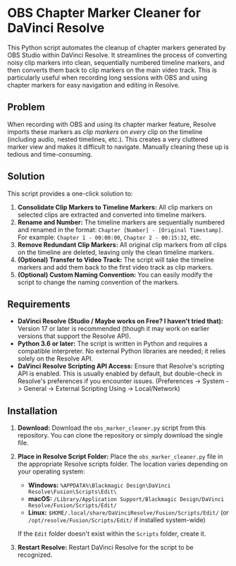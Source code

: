 # OBS Chapter Marker Cleaner for DaVinci Resolve

This Python script automates the cleanup of chapter markers generated by OBS Studio within DaVinci Resolve.  It streamlines the process of converting noisy clip markers into clean, sequentially numbered timeline markers, and then converts them back to clip markers on the main video track.  This is particularly useful when recording long sessions with OBS and using chapter markers for easy navigation and editing in Resolve.

## Problem

When recording with OBS and using its chapter marker feature, Resolve imports these markers as *clip markers* on *every* clip on the timeline (including audio, nested timelines, etc.).  This creates a very cluttered marker view and makes it difficult to navigate.  Manually cleaning these up is tedious and time-consuming.

## Solution

This script provides a one-click solution to:

1.  **Consolidate Clip Markers to Timeline Markers:**  All clip markers on selected clips are extracted and converted into timeline markers.
2.  **Rename and Number:** The timeline markers are sequentially numbered and renamed in the format:  `Chapter [Number] - [Original Timestamp]`.  For example: `Chapter 1 - 00:00:00`, `Chapter 2 - 00:15:32`, etc.
3.  **Remove Redundant Clip Markers:** All original clip markers from *all* clips on the timeline are deleted, leaving only the clean timeline markers.
4. **(Optional) Transfer to Video Track:** The script will take the timeline markers and add them back to the first video track as clip markers.
5. **(Optional) Custom Naming Convention:** You can easily modify the script to change the naming convention of the markers.

## Requirements

*   **DaVinci Resolve (Studio / Maybe works on Free? I haven't tried that):** Version 17 or later is recommended (though it may work on earlier versions that support the Resolve API).
*   **Python 3.6 or later:**  The script is written in Python and requires a compatible interpreter.  No external Python libraries are needed; it relies solely on the Resolve API.
*  **DaVinci Resolve Scripting API Access:** Ensure that Resolve's scripting API is enabled. This is usually enabled by default, but double-check in Resolve's preferences if you encounter issues.  (Preferences -> System -> General -> External Scripting Using -> Local/Network)

## Installation

1.  **Download:** Download the `obs_marker_cleaner.py` script from this repository.  You can clone the repository or simply download the single file.
2.  **Place in Resolve Script Folder:**  Place the `obs_marker_cleaner.py` file in the appropriate Resolve scripts folder.  The location varies depending on your operating system:

    *   **Windows:** `%APPDATA%\Blackmagic Design\DaVinci Resolve\Fusion\Scripts\Edit\`
    *   **macOS:** `/Library/Application Support/Blackmagic Design/DaVinci Resolve/Fusion/Scripts/Edit/`
    *   **Linux:** `$HOME/.local/share/DaVinciResolve/Fusion/Scripts/Edit/`  (or `/opt/resolve/Fusion/Scripts/Edit/` if installed system-wide)

    If the `Edit` folder doesn't exist within the `Scripts` folder, create it.
3. **Restart Resolve:** Restart DaVinci Resolve for the script to be recognized.
